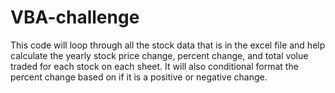 # VBA-challenge
This code will loop through all the stock data that is in the excel file and help calculate the yearly stock price change, percent change, and total volue traded for each stock on each sheet. It will also conditional format the percent change based on if it is a positive or negative change. 

